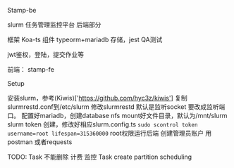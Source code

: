 Stamp-be

slurm 任务管理监控平台 后端部分

框架 Koa-ts 
组件 typeorm+mariadb 存储，jest QA测试

jwt鉴权，登陆，提交作业等

前端： stamp-fe

Setup

安装slurm，参考(Kiwis)['https://github.com/hyc3z/kiwis']
复制slurmrestd.conf到/etc/slurm 修改slurmrestd 默认是监听socket 要改成监听端口。
配置好mariadb，创建database
nfs mount好文件目录，默认为/mnt/slurm
slurm token 创建，修改好相应slurm.config.ts
`sudo scontrol token username=root lifespan=315360000`
root权限运行后端
创建管理员账户 用postman 或者requests

TODO:
Task 不能删除 计费
监控
Task create partition
scheduling